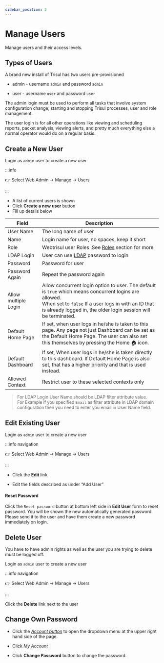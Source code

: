 ```yaml
---
sidebar_position: 2
---
```


# Manage Users

Manage users and their access levels.

## Types of Users

A brand new install of Trisul has two users pre-provisioned

- admin - username `admin` and password `admin`

- user - username `user` and password `user`

The admin login must be used to perform all tasks that involve system
configuration change, starting and stopping Trisul processes, user and
role management.

The user login is for all other operations like viewing and scheduling
reports, packet analysis, viewing alerts, and pretty much everything
else a normal operator would do on a regular basis.


## Create a New User

Login as `admin` user to create a new user

:::info 

:point_right: Select Web Admin &rarr; Manage &rarr; Users

:::

* A list of current users is shown  
* Click **Create a new user** button  
* Fill up details below

| Field                | Description                                                         |
| -------------------- | ------------------------------------------------------------------- |
| User Name            | The long name of user                                               |
| Name                 | Login name for user, no spaces, keep it short                       |
| Role                 | Webtrisul user Roles .See [Roles](userroles) section for more  |
| LDAP Login           | User can use [LDAP](/docs/ag/webadmin/ldap_login) password to login |
| Password             | Password for user                                                   |
| Password Again       | Repeat the password again                                           |
| Allow multiple Login | Allow concurrent login option to user. The default is `true` which means concurrent logins are allowed. <br/>When set to `false`  If a user logs in with an ID that is already logged in, the older login session will be terminated.|
| Default Home Page    | If set, when user logs in he/she is taken to this page. Any page not just Dashboard can be set as the Default Home Page. The user can also set this themselves by pressing the Home :house: icon. |
| Default Dashboard    | If set, When user logs in he/she is taken directly to this dashboard. If Default Home Page is also set, that has a higher priority and that is used instead. |
| Allowed Context      | Restrict user to these selected contexts only|

> For LDAP Login User Name should be LDAP filter attribute value.  
> For Example if you specified `Email` as filter attribute in LDAP domain
> configuration then you need to enter you email in User Name field.

## Edit Existing User

Login as `admin` user to create a new user

:::info navigation

:point_right: Select Web Admin &rarr; Manage &rarr; Users

:::

- Click the **Edit** link

- Edit the fields described as under “Add User”

#### Reset Password

Click the `Reset password` button at bottom left side in **Edit User**
form to reset password. You will be shown the new automatically
generated password. Please send it to the user and have them create a
new password immediately on login.

## Delete User

You have to have admin rights as well as the user you are trying to
delete must be logged off.

Login as `admin` user to create a new user

:::info navigation

:point_right: Select Web Admin &rarr; Manage &rarr; Users

:::

Click the **Delete** link next to the user

## Change Own Password

- Click the [*Account button*](/docs/ug/ui/userlayout#account) to open the dropdown menu at the upper right hand side of the page.

- Click *My Account*

- Click **Change Password** button to change the password.
